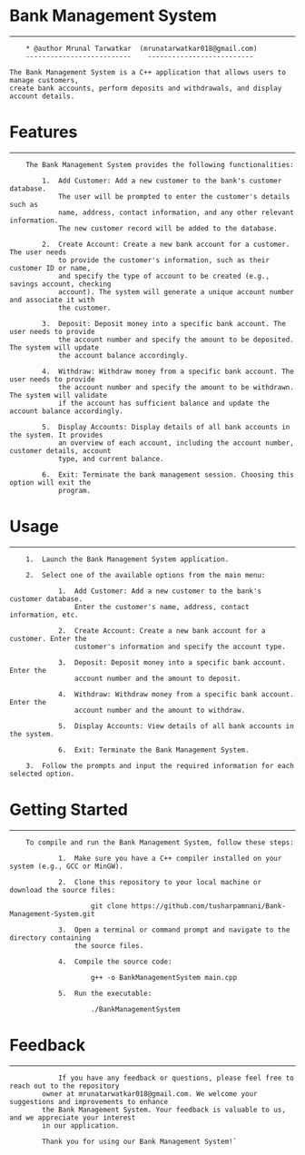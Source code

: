 #  Bank Management System
   -----------------------
    
        * @author Mrunal Tarwatkar  (mrunatarwatkar018@gmail.com)
        --------------------------    --------------------------

    The Bank Management System is a C++ application that allows users to manage customers, 
    create bank accounts, perform deposits and withdrawals, and display account details.

#  Features
   --------

        The Bank Management System provides the following functionalities:

            1.  Add Customer: Add a new customer to the bank's customer database. 
                The user will be prompted to enter the customer's details such as 
                name, address, contact information, and any other relevant information. 
                The new customer record will be added to the database.

            2.  Create Account: Create a new bank account for a customer. The user needs 
                to provide the customer's information, such as their customer ID or name, 
                and specify the type of account to be created (e.g., savings account, checking 
                account). The system will generate a unique account number and associate it with 
                the customer.

            3.  Deposit: Deposit money into a specific bank account. The user needs to provide 
                the account number and specify the amount to be deposited. The system will update 
                the account balance accordingly.

            4.  Withdraw: Withdraw money from a specific bank account. The user needs to provide 
                the account number and specify the amount to be withdrawn. The system will validate 
                if the account has sufficient balance and update the account balance accordingly.

            5.  Display Accounts: Display details of all bank accounts in the system. It provides 
                an overview of each account, including the account number, customer details, account 
                type, and current balance.

            6.  Exit: Terminate the bank management session. Choosing this option will exit the 
                program.



#  Usage
   -----

        1.  Launch the Bank Management System application.

        2.  Select one of the available options from the main menu:

                1.  Add Customer: Add a new customer to the bank's customer database. 
                    Enter the customer's name, address, contact information, etc.

                2.  Create Account: Create a new bank account for a customer. Enter the 
                    customer's information and specify the account type.

                3.  Deposit: Deposit money into a specific bank account. Enter the 
                    account number and the amount to deposit.

                4.  Withdraw: Withdraw money from a specific bank account. Enter the 
                    account number and the amount to withdraw.

                5.  Display Accounts: View details of all bank accounts in the system.

                6.  Exit: Terminate the Bank Management System.

        3.  Follow the prompts and input the required information for each selected option.




#  Getting Started
   ---------------

        To compile and run the Bank Management System, follow these steps:

                1.  Make sure you have a C++ compiler installed on your system (e.g., GCC or MinGW).

                2.  Clone this repository to your local machine or download the source files:

                        git clone https://github.com/tusharpamnani/Bank-Management-System.git
                
                3.  Open a terminal or command prompt and navigate to the directory containing 
                    the source files.

                4.  Compile the source code:

                        g++ -o BankManagementSystem main.cpp
                
                5.  Run the executable:
                
                        ./BankManagementSystem




#  Feedback
   --------

                If you have any feedback or questions, please feel free to reach out to the repository 
            owner at mrunatarwatkar018@gmail.com. We welcome your suggestions and improvements to enhance 
            the Bank Management System. Your feedback is valuable to us, and we appreciate your interest 
            in our application.

            Thank you for using our Bank Management System!`
